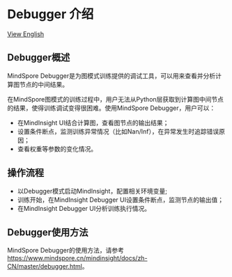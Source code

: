 # Debugger 介绍

[View English](./README.md)

## Debugger概述

MindSpore Debugger是为图模式训练提供的调试工具，可以用来查看并分析计算图节点的中间结果。

在MindSpore图模式的训练过程中，用户无法从Python层获取到计算图中间节点的结果，使得训练调试变得很困难。使用MindSpore Debugger，用户可以：

- 在MindInsight UI结合计算图，查看图节点的输出结果；
- 设置条件断点，监测训练异常情况（比如Nan/Inf），在异常发生时追踪错误原因；
- 查看权重等参数的变化情况。

## 操作流程

- 以Debugger模式启动MindInsight，配置相关环境变量;
- 训练开始，在MindInsight Debugger UI设置条件断点，监测节点的输出值；
- 在MindInsight Debugger UI分析训练执行情况。

## Debugger使用方法

MindSpore Debugger的使用方法，请参考<https://www.mindspore.cn/mindinsight/docs/zh-CN/master/debugger.html>。